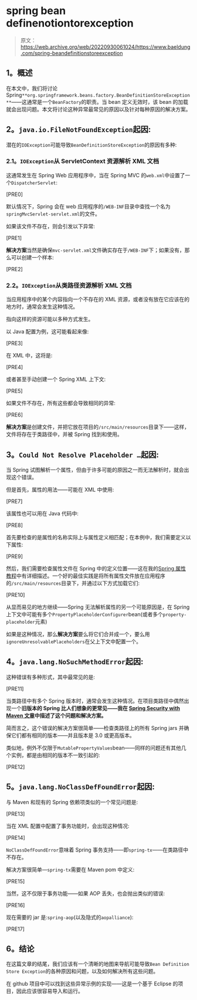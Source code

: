 # spring bean definenotiontorexception

> 原文：<https://web.archive.org/web/20220930061024/https://www.baeldung.com/spring-beandefinitionstoreexception>

## **1。概述**

在本文中，我们将讨论 Spring`**org.springframework.beans.factory.BeanDefinitionStoreException**`——这通常是一个`BeanFactory`的职责。当 bean 定义无效时，该 bean 的加载就会出现问题。本文将讨论这种异常最常见的原因以及针对每种原因的解决方案。

## **2。`java.io.FileNotFoundException`起因:**

潜在的`IOException`可能导致`BeanDefinitionStoreException`的原因有多种:

### **2.1。`IOException`从 ServletContext 资源解析 XML 文档**

这通常发生在 Spring Web 应用程序中，当在 Spring MVC 的`web.xml`中设置了一个`DispatcherServlet`:

[PRE0]

默认情况下，Spring 会在 web 应用程序的`/WEB-INF`目录中查找一个名为`springMvcServlet-servlet.xml`的文件。

如果该文件不存在，则会引发以下异常:

[PRE1]

**解决方案**当然是确保`mvc-servlet.xml`文件确实存在于`/WEB-INF`下；如果没有，那么可以创建一个样本:

[PRE2]

### **2.2。`IOException`从类路径资源解析 XML 文档**

当应用程序中的某个内容指向一个不存在的 XML 资源，或者没有放在它应该在的地方时，通常会发生这种情况。

指向这样的资源可能以多种方式发生。

以 Java 配置为例，这可能看起来像:

[PRE3]

在 XML 中，这将是:

[PRE4]

或者甚至手动创建一个 Spring XML 上下文:

[PRE5]

如果文件不存在，所有这些都会导致相同的异常:

[PRE6]

**解决方案**是创建文件，并把它放在项目的`/src/main/resources`目录下——这样，文件将存在于类路径中，并被 Spring 找到和使用。

## **3。`Could Not Resolve Placeholder …`起因:**

当 Spring 试图解析一个属性，但由于许多可能的原因之一而无法解析时，就会出现这个错误。

但是首先，属性的用法——可能在 XML 中使用:

[PRE7]

该属性也可以用在 Java 代码中:

[PRE8]

首先要检查的是属性的名称实际上与属性定义相匹配；在本例中，我们需要定义以下属性:

[PRE9]

然后，我们需要检查属性文件在 Spring 中的定义位置——这在我的[Spring 属性教程](/web/20220701021129/https://www.baeldung.com/properties-with-spring " Example of Properties with Spring")中有详细描述。一个好的最佳实践是将所有属性文件放在应用程序的`/src/main/resources`目录下，并通过以下方式加载它们:

[PRE10]

从显而易见的地方继续——Spring 无法解析属性的另一个可能原因是，在 Spring 上下文中可能有多个`PropertyPlaceholderConfigurer`bean(或者多个`property-placeholder`元素)

如果是这种情况，那么**解决方案**要么将它们合并成一个，要么用`ignoreUnresolvablePlaceholders`在父上下文中配置一个。

## **4。`java.lang.NoSuchMethodError`起因:**

这种错误有多种形式，其中最常见的是:

[PRE11]

当类路径中有多个 Spring 版本时，通常会发生这种情况。在项目类路径中偶然出现一个**旧版本的 Spring 比人们想象的更常见——我在 [Spring Security with Maven 文章](/web/20220701021129/https://www.baeldung.com/spring-security-with-maven#maven_problem "Spring Security with older Spring Core dependencies")中描述了这个问题和解决方案。**

简而言之，这个错误的解决方案很简单——检查类路径上的所有 Spring jars 并确保它们都有相同的版本——并且版本是 3.0 或更高版本。

类似地，例外不仅限于`MutablePropertyValues`bean——同样的问题还有其他几个实例，都是由相同的版本不一致引起的:

[PRE12]

## **5。`java.lang.NoClassDefFoundError`起因:**

与 Maven 和现有的 Spring 依赖项类似的一个常见问题是:

[PRE13]

当在 XML 配置中配置了事务功能时，会出现这种情况:

[PRE14]

`NoClassDefFoundError`意味着 Spring 事务支持——即`spring-tx`——在类路径中不存在。

解决方案很简单—`spring-tx`需要在 Maven pom 中定义:

[PRE15]

当然，这不仅限于事务功能——如果 AOP 丢失，也会抛出类似的错误:

[PRE16]

现在需要的 jar 是:`spring-aop`(以及隐式的`aopalliance`):

[PRE17]

## **6。结论**

在这篇文章的结尾，我们应该有一个清晰的地图来导航可能导致`Bean Definition Store Exception`的各种原因和问题，以及如何解决所有这些问题。

在 github 项目中可以找到这些异常示例的实现——这是一个基于 Eclipse 的项目，因此应该很容易导入和运行。